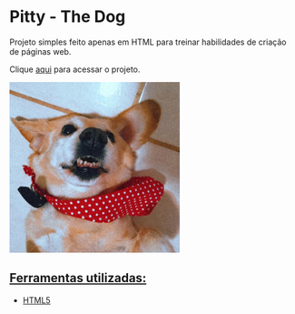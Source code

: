 # Pitty - The Dog
Projeto simples feito apenas em HTML para treinar habilidades de criação de páginas web.

Clique <a href="https://isabellacpmelo.github.io/pitty-the-dog/">aqui</a> para acessar o projeto.

<a href="https://isabellacpmelo.github.io/pitty-the-dog/"> <img width="300" src="img/capa.jpg">

## Ferramentas utilizadas:
- HTML5
